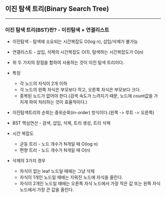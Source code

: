 ## 이진 탐색 트리(Binary Search Tree)
---

### 이진 탐색 트리(BST)란? - 이진탐색 + 연결리스트
- 이진탐색 - 탐색에 소요되는 시간복잡도 O(log n), 삽입/삭제가 불가능
- 연결리스트 - 삽입, 삭제의 시간복잡도 O(1), 탐색하는 시간복잡도가 O(n)
- 위 두 가지의 장점을 합하여 사용하는 것이 이진 탐색 트리이다.
- 특징
    - 각 노드의 자식이 2개 이하
    - 각 노드의 왼쪽 자식은 부모보다 작고, 오른쪽 자식은 부모보다 크다.
    - 중복된 노드가 없어야 한다.(검색 속도가 느려지기 때문, 노드에 count값을 가지게 하여 처리하는 것이 효율적이다.)
- 이진탐색트리의 순회는 중위순회(in-order) 방식이다.(왼쪽 -> 루트 -> 오른쪽)

- BST 핵심연산 - 검색, 삽입, 삭제, 트리 생성, 트리 삭제
- 시간 복잡도 
    - 균등 트리 - 노드 개수가 N개일 때 O(log n)
    - 편향 트리 - 노드 개수가 N개일 때 O(n)

- 삭제의 3가지 경우
    - 자식이 없는 leaf 노드일 때에는 그냥 삭제
    - 자식이 1개인 노드일 때에는 지워진 노드에 자식을 올린다.
    - 자식이 2개인 노드일 때에는 오른쪽 자식 노드에서 가장 작은 값 또는 왼쪽 자식 노드에서 가장 큰 값을 올린다.
